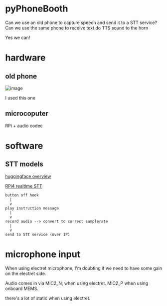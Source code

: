 # pyPhoneBooth

Can we use an old phone to capture speech and send it to a STT service? Can we use the same phone to receive text do TTS sound to the horn

Yes we can!

# hardware

## old phone 

![image](https://github.com/kaosbeat/pyPhoneBooth/assets/204628/91c8c5cb-8907-4e97-a9a6-d5bbaccf0e94)

I used this one

## microcoputer
RPi + audio codec


# software

## STT models

[huggingface overview](https://huggingface.co/tasks/automatic-speech-recognition)

[RPi4 realtime STT](https://www.youtube.com/watch?v=caaKhWcfcCY)
```
button off hook
  |
  v
play instruction message
  |
  v
record audio --> convert to correct samplerate
  |
  v 
send to STT service (over IP)
```

# microphone input

When using electret microphone, I'm doubting if we need to have some gain on the electret side.

Audio comes in via MIC2_N, when using electret. MIC2_P when using onboard MEMS.

there's a lot of static when using electret.